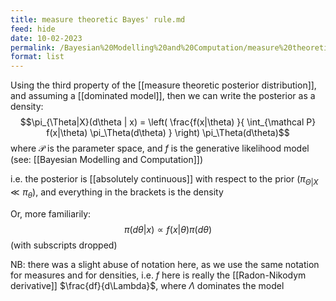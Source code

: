 ```yaml
---
title: measure theoretic Bayes' rule.md
feed: hide
date: 10-02-2023
permalink: /Bayesian%20Modelling%20and%20Computation/measure%20theoretic%20Bayes'%20rule.md
format: list
---
```



Using the third property of the [[measure theoretic posterior distribution]], and assuming a [[dominated model]], then we can write the posterior as a density: $$\pi_{\Theta|X}(d\theta | x) = \left( \frac{f(x|\theta) }{ \int_{\mathcal P} f(x|\theta) \pi_\Theta(d\theta) } \right) \pi_\Theta(d\theta)$$
where $\mathcal P$ is the parameter space, and $f$ is the generative likelihood model (see: [[Bayesian Modelling and Computation]])

i.e. the posterior is [[absolutely continuous]] with respect to the prior ($\pi_{\Theta | X} \ll \pi_\theta$), and everything in the brackets is the density

Or, more familiarily: $$\pi(d\theta | x) \propto f(x | \theta) \pi(d\theta)$$
(with subscripts dropped)

NB: there was a slight abuse of notation here, as we use the same notation for measures and for densities, i.e. $f$ here is really the [[Radon-Nikodym derivative]] $\frac{df}{d\Lambda}$, where $\Lambda$ dominates the model